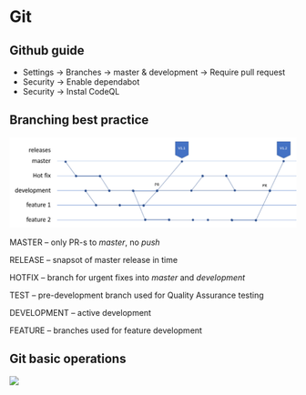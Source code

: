 # Git

## Github guide

* Settings -> Branches -> master & development -> Require pull request
* Security -> Enable dependabot
* Security -> Instal CodeQL

## Branching best practice

![](../.gitbook/assets/git.png)

MASTER – only PR-s to _master_, no _push_

RELEASE – snapsot of master release in time

HOTFIX – branch for urgent fixes into _master_ and _development_

TEST – pre-development branch used for Quality Assurance testing

DEVELOPMENT – active development

FEATURE – branches used for feature development

## Git basic operations

![](../.gitbook/assets/git\_ops.jpg)

